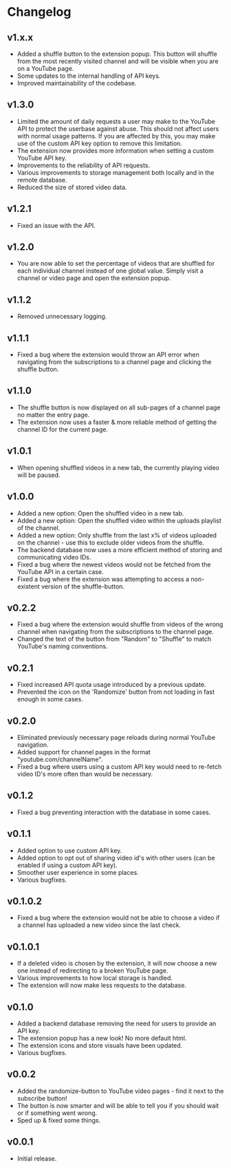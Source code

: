 # Changelog

## v1.x.x

<!--Releasenotes start-->
- Added a shuffle button to the extension popup. This button will shuffle from the most recently visited channel and will be visible when you are on a YouTube page.
- Some updates to the internal handling of API keys.
- Improved maintainability of the codebase.
<!--Releasenotes end-->


## v1.3.0

- Limited the amount of daily requests a user may make to the YouTube API to protect the userbase against abuse. This should not affect users with normal usage patterns. If you are affected by this, you may make use of the custom API key option to remove this limitation.
- The extension now provides more information when setting a custom YouTube API key.
- Improvements to the reliability of API requests.
- Various improvements to storage management both locally and in the remote database.
- Reduced the size of stored video data.

## v1.2.1

- Fixed an issue with the API.

## v1.2.0

- You are now able to set the percentage of videos that are shuffled for each individual channel instead of one global value. Simply visit a channel or video page and open the extension popup.

## v1.1.2

- Removed unnecessary logging.

## v1.1.1

- Fixed a bug where the extension would throw an API error when navigating from the subscriptions to a channel page and clicking the shuffle button.

## v1.1.0

- The shuffle button is now displayed on all sub-pages of a channel page no matter the entry page.
- The extension now uses a faster & more reliable method of getting the channel ID for the current page.

## v1.0.1

- When opening shuffled videos in a new tab, the currently playing video will be paused.

## v1.0.0

- Added a new option: Open the shuffled video in a new tab.
- Added a new option: Open the shuffled video within the uploads playlist of the channel.
- Added a new option: Only shuffle from the last x% of videos uploaded on the channel - use this to exclude older videos from the shuffle.
- The backend database now uses a more efficient method of storing and communicating video IDs.
- Fixed a bug where the newest videos would not be fetched from the YouTube API in a certain case.
- Fixed a bug where the extension was attempting to access a non-existent version of the shuffle-button.

## v0.2.2

- Fixed a bug where the extension would shuffle from videos of the wrong channel when navigating from the subscriptions to the channel page.
- Changed the text of the button from "Random" to "Shuffle" to match YouTube's naming conventions.

## v0.2.1

- Fixed increased API quota usage introduced by a previous update.
- Prevented the icon on the 'Randomize' button from not loading in fast enough in some cases.

## v0.2.0

- Eliminated previously necessary page reloads during normal YouTube navigation.
- Added support for channel pages in the format "youtube.com/channelName".
- Fixed a bug where users using a custom API key would need to re-fetch video ID's more often than would be necessary.

## v0.1.2

- Fixed a bug preventing interaction with the database in some cases.

## v0.1.1

- Added option to use custom API key.
- Added option to opt out of sharing video id's with other users (can be enabled if using a custom API key).
- Smoother user experience in some places.
- Various bugfixes.

## v0.1.0.2

- Fixed a bug where the extension would not be able to choose a video if a channel has uploaded a new video since the last check.

## v0.1.0.1

- If a deleted video is chosen by the extension, it will now choose a new one instead of redirecting to a broken YouTube page.
- Various improvements to how local storage is handled.
- The extension will now make less requests to the database.

## v0.1.0

- Added a backend database removing the need for users to provide an API key.
- The extension popup has a new look! No more default html.
- The extension icons and store visuals have been updated.
- Various bugfixes.

## v0.0.2

- Added the randomize-button to YouTube video pages - find it next to the subscribe button!
- The button is now smarter and will be able to tell you if you should wait or if something went wrong.
- Sped up & fixed some things.

## v0.0.1

- Initial release.